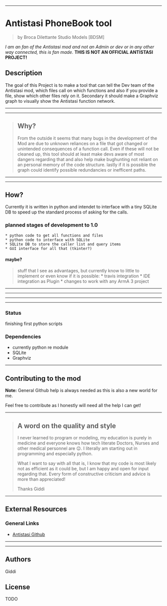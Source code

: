 
---
# Antistasi PhoneBook tool 
> by Broca Dilettante Studio Models [BDSM]

*I am an fan of the Antistasi mod and not an Admin or dev or in any other way connected, this is fan made.* **THIS IS NOT AN OFFICIAL ANTISTASI PROJECT!**

## Description

The goal of this Project is to make a tool that can tell the Dev team of the Antistasi mod, which files call on which functions and also if you provide a file, show which other files rely on it.
Secondary it should make a Graphviz graph to visually show the Antistasi function network.

***
---

> ## Why?
>
> From the outside it seems that many bugs in the development of the Mod are due to unknown reliances on a file that got changed or unintended consequences of a function call.
> Even if these will not be cleaned up, this tool should at least make devs aware of most dangers regarding that and also help make bughunting not reliant on an personal memory of the code structure.
> lastly if it is possible the graph could identify possible redundancies or inefficent paths.
>

***
---

## How?

Currently it is written in python and intendet to interface with a tiny SQLite DB to speed up the standard process of asking for the calls. 

### planned stages of development to 1.0
	* python code to get all functions and files
	* python code to interface with SQLite
	* SQLite DB to store the caller list and query items
	* GUI interface for all that (tkinter?)

#### maybe?
>	 stuff that I see as advantages, but currently know to little to implement or even know if it is possible:
>	 	* travis integration
>	 	* IDE integration as Plugin
>		* changes to work with any ArmA 3 project

***
---



***
---



### Status

finishing first python scripts

### Dependencies

- currently python re module
- SQLite
- Graphviz

***

## Contributing to the mod

**Note:** General Github help is always needed as this is also a new world for me.

Feel free to contribute as I honestly will need all the help I can get!

***


> ## A word on the quality and style
>
> I never learned to program or modeling, my education is purely in medicine and everyone knows how tech literate Doctors, Nurses and other medical personnel are :wink:.
> I literally am starting out in programming and especially python.
>
> What I want to say with all that is, I know that my code is most likely not as efficient as it could be, but I am happy and open for input regarding that.
> Every form of constructive criticism and advice is more than appreciated!
>
> Thanks
> Giddi

***


## External Resources


### General Links
- [Antistasi Github](https://github.com/official-antistasi-community/A3-Antistasi)


***
---

## Authors

Giddi

## License

TODO

